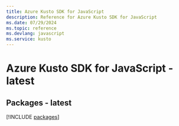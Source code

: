 ```yaml
---
title: Azure Kusto SDK for JavaScript
description: Reference for Azure Kusto SDK for JavaScript
ms.date: 07/29/2024
ms.topic: reference
ms.devlang: javascript
ms.service: kusto
---
```

# Azure Kusto SDK for JavaScript - latest
## Packages - latest
[!INCLUDE [packages](kusto-index.md)]